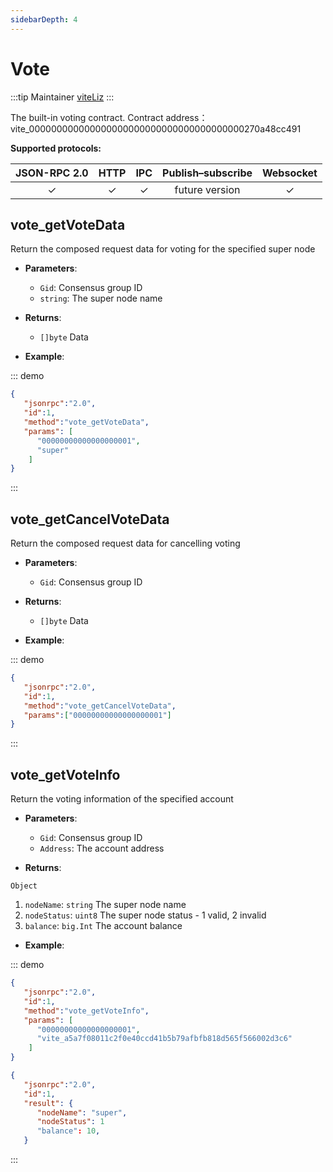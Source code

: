 ```yaml
---
sidebarDepth: 4
---
```


# Vote

:::tip Maintainer
[viteLiz](https://github.com/viteLiz)
:::

The built-in voting contract. Contract address：vite_000000000000000000000000000000000000000270a48cc491

**Supported protocols:**

|  JSON-RPC 2.0  | HTTP | IPC |Publish–subscribe |Websocket |
|:------------:|:-----------:|:-----:|:-----:|:-----:|
| &#x2713;|  &#x2713; |  &#x2713; |future version| &#x2713; |

## vote_getVoteData
Return the composed request data for voting for the specified super node

- **Parameters**: 

  * `Gid`: Consensus group ID
  * `string`: The super node name

- **Returns**: 
	- `[]byte` Data

- **Example**:


::: demo


```json tab:Request
{  
   "jsonrpc":"2.0",
   "id":1,
   "method":"vote_getVoteData",
   "params": [
      "00000000000000000001", 
      "super"
    ]
}
```

:::

## vote_getCancelVoteData
Return the composed request data for cancelling voting

- **Parameters**: 

  * `Gid`: Consensus group ID

- **Returns**: 
	- `[]byte` Data

- **Example**:


::: demo


```json tab:Request
{  
   "jsonrpc":"2.0",
   "id":1,
   "method":"vote_getCancelVoteData",
   "params":["00000000000000000001"]
}
```

:::

## vote_getVoteInfo
Return the voting information of the specified account

- **Parameters**: 

  * `Gid`: Consensus group ID
  * `Address`: The account address

- **Returns**: 

`Object`
  1. `nodeName`: `string`  The super node name
  2. `nodeStatus`: `uint8`  The super node status - 1 valid, 2 invalid
  3. `balance`: `big.Int`  The account balance
  
- **Example**:

::: demo

```json tab:Request
{  
   "jsonrpc":"2.0",
   "id":1,
   "method":"vote_getVoteInfo",
   "params": [
      "00000000000000000001", 
      "vite_a5a7f08011c2f0e40ccd41b5b79afbfb818d565f566002d3c6"
    ]
}
```

```json tab:Response
{  
   "jsonrpc":"2.0",
   "id":1,
   "result": {
      "nodeName": "super",
      "nodeStatus": 1
      "balance": 10,
   }
```
:::
